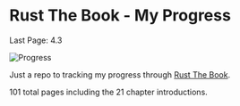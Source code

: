 # Rust The Book - My Progress

Last Page: 4.3

![Progress](https://progress-bar.dev/15/?title=progress)

Just a repo to tracking my progress through [Rust The Book](https://doc.rust-lang.org/book/).

101 total pages including the 21 chapter introductions.